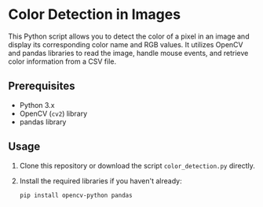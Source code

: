 # Color Detection in Images

This Python script allows you to detect the color of a pixel in an image and display its corresponding color name and RGB values. It utilizes OpenCV and pandas libraries to read the image, handle mouse events, and retrieve color information from a CSV file.

## Prerequisites

- Python 3.x
- OpenCV (`cv2`) library
- pandas library

## Usage

1. Clone this repository or download the script `color_detection.py` directly.

2. Install the required libraries if you haven't already:

   ```shell
   pip install opencv-python pandas
